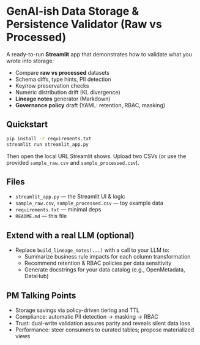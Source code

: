 
# GenAI-ish Data Storage & Persistence Validator (Raw vs Processed)

A ready-to-run **Streamlit** app that demonstrates how to validate what you wrote into storage:
- Compare **raw vs processed** datasets
- Schema diffs, type hints, PII detection
- Key/row preservation checks
- Numeric distribution drift (KL divergence)
- **Lineage notes** generator (Markdown)
- **Governance policy** draft (YAML: retention, RBAC, masking)

## Quickstart

```bash
pip install -r requirements.txt
streamlit run streamlit_app.py
```

Then open the local URL Streamlit shows. Upload two CSVs (or use the provided `sample_raw.csv` and `sample_processed.csv`).

## Files
- `streamlit_app.py` — the Streamlit UI & logic
- `sample_raw.csv`, `sample_processed.csv` — toy example data
- `requirements.txt` — minimal deps
- `README.md` — this file

## Extend with a real LLM (optional)
- Replace `build_lineage_notes(...)` with a call to your LLM to:
  - Summarize business rule impacts for each column transformation
  - Recommend retention & RBAC policies per data sensitivity
  - Generate docstrings for your data catalog (e.g., OpenMetadata, DataHub)

## PM Talking Points
- Storage savings via policy-driven tiering and TTL
- Compliance: automatic PII detection → masking → RBAC
- Trust: dual-write validation assures parity and reveals silent data loss
- Performance: steer consumers to curated tables; propose materialized views
